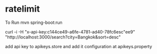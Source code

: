 # ratelimit

To Run  mvn spring-boot:run

curl -i -H "x-api-key:c144ce49-a6fe-4781-ad40-78fc6esc"ee9" "http://localhost:3000/search?city=Bangkok&sort=desc"

add api key to apikeys.store and add it configuration at apikeys.property
